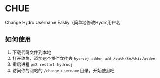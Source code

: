 # CHUE
Change Hydro Username Easliy（简单地修改Hydro用户名
## 如何使用
1. 下载代码文件到本地
2. 打开终端，添加这个插件文件夹 `hydrooj addon add /path/to/this/addon`
3. 重启进程 `pm2 restart hydrooj`
4. 访问你的网站的 `/change-username` 目录，开始使用吧
